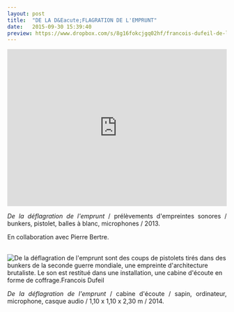 ```yaml
---
layout: post
title:  "DE LA D&Eacute;FLAGRATION DE L'EMPRUNT"
date:   2015-09-30 15:39:40
preview: https://www.dropbox.com/s/8g16fokcjgq02hf/francois-dufeil-de-la-deflagration-de-l%27emprunt-preview.jpg?raw=1
---
```


<iframe src="https://player.vimeo.com/video/205879083" width="100%" height="360" frameborder="0" webkitallowfullscreen mozallowfullscreen allowfullscreen></iframe>

<p style="text-align:justify">
<span style="font-style: italic;">De la d&eacute;flagration de l'emprunt</span> / pr&eacute;l&egrave;vements d'empreintes sonores / bunkers, pistolet, balles &agrave; blanc, microphones / 2013.
</p>

<p style="text-align:justify">
En collaboration avec Pierre Bertre.
</p>
<br>

<img src="https://www.dropbox.com/s/6wy3tn08zi6pzo9/francois-dufeil-de-la-deflagration-de-l%27emprunt.jpg?raw=1" alt="De la d&eacute;flagration de l'emprunt sont des coups de pistolets tir&eacute;s dans des bunkers de la seconde guerre mondiale, une empreinte d'architecture brutaliste. Le son est restitu&eacute; dans une installation, une cabine d'&eacute;coute en forme de coffrage.Francois Dufeil">

<p style="text-align:justify">
<span style="font-style: italic;">De la d&eacute;flagration de l'emprunt</span> / cabine d'&eacute;coute / sapin, ordinateur, microphone, casque audio / 1,10 x 1,10 x 2,30 m / 2014.
</p>


